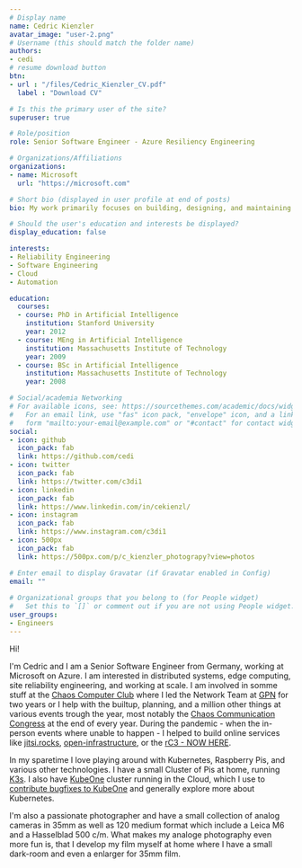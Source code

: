 ```yaml
---
# Display name
name: Cedric Kienzler
avatar_image: "user-2.png"
# Username (this should match the folder name)
authors:
- cedi
# resume download button
btn:
- url : "/files/Cedric_Kienzler_CV.pdf"
  label : "Download CV"

# Is this the primary user of the site?
superuser: true

# Role/position
role: Senior Software Engineer - Azure Resiliency Engineering

# Organizations/Affiliations
organizations:
- name: Microsoft
  url: "https://microsoft.com"

# Short bio (displayed in user profile at end of posts)
bio: My work primarily focuses on building, designing, and maintaining highly distributed systems at large scale

# Should the user's education and interests be displayed?
display_education: false

interests:
- Reliability Engineering
- Software Engineering
- Cloud
- Automation

education:
  courses:
  - course: PhD in Artificial Intelligence
    institution: Stanford University
    year: 2012
  - course: MEng in Artificial Intelligence
    institution: Massachusetts Institute of Technology
    year: 2009
  - course: BSc in Artificial Intelligence
    institution: Massachusetts Institute of Technology
    year: 2008

# Social/academia Networking
# For available icons, see: https://sourcethemes.com/academic/docs/widgets/#icons
#   For an email link, use "fas" icon pack, "envelope" icon, and a link in the
#   form "mailto:your-email@example.com" or "#contact" for contact widget.
social:
- icon: github
  icon_pack: fab
  link: https://github.com/cedi
- icon: twitter
  icon_pack: fab
  link: https://twitter.com/c3di1
- icon: linkedin
  icon_pack: fab
  link: https://www.linkedin.com/in/cekienzl/
- icon: instagram
  icon_pack: fab
  link: https://www.instagram.com/c3di1
- icon: 500px
  icon_pack: fab
  link: https://500px.com/p/c_kienzler_photograpy?view=photos

# Enter email to display Gravatar (if Gravatar enabled in Config)
email: ""
  
# Organizational groups that you belong to (for People widget)
#   Set this to `[]` or comment out if you are not using People widget.  
user_groups:
- Engineers
---
```


Hi!

I'm Cedric and I am a Senior Software Engineer from Germany, working at Microsoft on Azure.
I am interested in distributed systems, edge computing, site reliability engineering, and working at scale. I am involved in somme stuff at the [Chaos Computer Club](https://ccc.de) where I led the Network Team at [GPN](https://de.wikipedia.org/wiki/Gulaschprogrammiernacht) for two years or I help with the builtup, planning, and a million other things at various events trough the year, most notably the [Chaos Communication Congress](https://en.wikipedia.org/wiki/Chaos_Communication_Congress) at the end of every year.
During the pandemic - when the in-person events where unable to happen - I helped to build online services like [jitsi.rocks](https://jitsi.rocks), [open-infrastructure](https://open-infrastructure.de), or the [rC3 - NOW HERE](https://rc3.world/2021/).

In my sparetime I love playing around with Kubernetes, Raspberry Pis, and various other technologies. I have a small Cluster of Pis at home, running [K3s](https://k3s.io). I also have [KubeOne](https://github.com/kubermatic/kubeone) cluster running in the Cloud, which I use to [contribute bugfixes to KubeOne](/project/kubeone/) and generally explore more about Kubernetes.

I'm also a passionate photographer and have a small collection of analog cameras in 35mm as well as 120 medium format which include a Leica M6 and a Hasselblad 500 c/m.
What makes my analoge photography even more fun is, that I develop my film myself at home where I have a small dark-room and even a enlarger for 35mm film.
